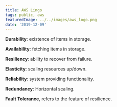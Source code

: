 ```yaml
---
title: AWS Lingo
tags: public, aws
featuredImage: ../../images/aws_logo.png
date: '2019-12-09'
---
```


**Durability**: existence of items in storage.

**Availability**: fetching items in storage.

**Resiliency**: ability to recover from failure.

**Elasticity**: scaling resources up/down.

**Reliability**: system providing functionality.

**Redundancy**: Horizontal scaling.

**Fault Tolerance**, refers to the feature of resilience. 
